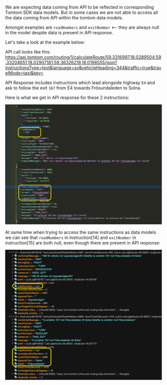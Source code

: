 We are expecting data coming from API to be reflected in corresponding Tomtom SDK data models. 
But in some cases we are not able to access all the data coming from API within the tomtom data models. 

Amongst examples are `roadNumbers` and `exitNumber` <-- they are always null in the model despite data is present in API response. 

Let's take a look at the example below: 

API call looks like this: https://api.tomtom.com/routing/1/calculateRoute/59.3316997,18.0289504:59.33204651,18.02907181:59.36326218,18.0198555/json?instructionsType=text&language=sv&vehicleHeading=344&traffic=true&travelMode=taxi&key=

API Response includes instructions which lead alongside highway `E4` and ask to follow the exit `167` from E4 towards Frösundaleden to Solna.

Here is what we get in API response for these 2 instructions: 

![Tomtom Api json example](https://github.com/sergii-frost/TomtomExamples/blob/master/api-to-tomtom-model/assets/response-api-json.png)

At same time when trying to access the same instructions as data models we can see that `roadNumbers` in instruction[14] and `exitNumber` in instruction[15] are both null, even though there are present in API response:

![Tomtom Api data model example](https://github.com/sergii-frost/TomtomExamples/blob/master/api-to-tomtom-model/assets/response-api-model.png)
